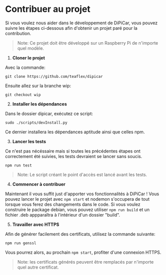 # Contribuer au projet

Si vous voulez nous aider dans le développement de DiPiCar, vous pouvez suivre les étapes ci-dessous afin d'obtenir un projet paré pour la contribution.

> Note: Ce projet doit être développé sur un Raspberry Pi de n'importe quel modèle.

1. **Cloner le projet**

Avec la commande:
```
git clone https://github.com/teaflex/dipicar
```
Ensuite allez sur la branche wip:
```
git checkout wip
```

2. **Installer les dépendances**

Dans le dossier dipicar, exécutez ce script:
```
sudo ./scripts/devInstall.py
```
Ce dernier installera les dépendances aptitude ainsi que celles npm.

3. **Lancer les tests**

Ce n'est pas nécéssaire mais si toutes les précédentes étapes ont correctement été suivies, les tests devraient se lancer sans soucis.
```
npm run test
```
> Note: Le script créant le point d'accès est lancé avant les tests.

4. **Commencer à contribuer**

Maintenant il vous suffit just d'apporter vos fonctionnalités à DiPiCar ! Vous pouvez lancer le projet avec `npm start` et nodemon s'occupera de tout lorsque vous ferez des changements dans le code.
Si vous voulez construire le package debian, vous pouvez utiliser `npm run build` et un fichier .deb appparaîtra à l'intérieur d'un dossier "build".

5. **Travailler avec HTTPS**

Afin de générer facilement des certificats, utilisez la commande suivante:
```
npm run genssl
```
Vous pourrez alors, au prochain `npm start`, profiter d'une connexion HTTPS.
> Note: les certificats générés peuvent être remplacés par n'importe quel autre certificat.